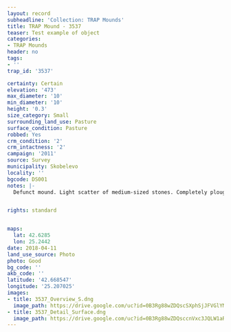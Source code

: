 ```yaml
---
layout: record
subheadline: 'Collection: TRAP Mounds'
title: TRAP Mound - 3537
teaser: Test example of object
categories:
- TRAP Mounds
header: no
tags:
- ''
trap_id: '3537'

certainty: Certain
elevation: '473'
max_diameter: '10'
min_diameter: '10'
height: '0.3'
size_category: Small
surrounding_land_use: Pasture
surface_condition: Pasture
robbed: Yes
crm_condition: '2'
crm_intactness: '2'
campaign: '2011'
source: Survey
municipality: Skobelevo
locality: ''
bgcode: DS001
notes: |-
  Defunct mound. Light scatter of medium-sized stones. Completely ploughed over.Very hard to determine if robbers' trench's are really robbers' trench's or remnants from past agricultural activity. Severely dame=aged from agricultural activity.


rights: standard


maps:
  lat: 42.6285
  lon: 25.2442
date: 2018-04-11
land_use_source: Photo
photo: Good
bg_code: ''
akb_code: ''
latitude: '42.668547'
longitude: '25.207025'
images:
- title: 3537_Overview_S.dng
  image_path: https://drive.google.com/uc?id=0B3Rg88wZDQscSXphSjJFVGlYMEU
- title: 3537_Detail_Surface.dng
  image_path: https://drive.google.com/uc?id=0B3Rg88wZDQsccnVxc3JQLW1aR0k
---
```

